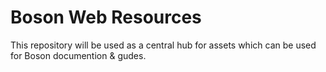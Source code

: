 # Boson Web Resources
This repository will be used as a central hub for assets which can be used for Boson documention & gudes.

